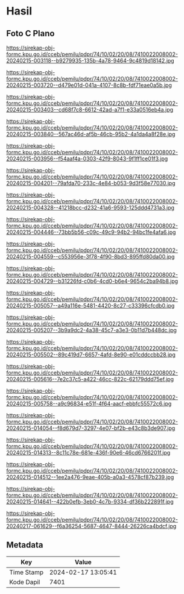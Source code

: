 # Hasil

## Foto C Plano

https://sirekap-obj-formc.kpu.go.id/cceb/pemilu/pdpr/74/10/02/20/08/7410022008002-20240215-003118--b9279935-135b-4a78-9464-9c4819d18142.jpg

https://sirekap-obj-formc.kpu.go.id/cceb/pemilu/pdpr/74/10/02/20/08/7410022008002-20240215-003720--d479e01d-041a-4107-8c8b-fdf71eae0a5b.jpg

https://sirekap-obj-formc.kpu.go.id/cceb/pemilu/pdpr/74/10/02/20/08/7410022008002-20240215-003403--cd68f7c8-6612-42ad-a7f1-e33a0516eb4a.jpg

https://sirekap-obj-formc.kpu.go.id/cceb/pemilu/pdpr/74/10/02/20/08/7410022008002-20240215-003840--567ac46d-af5b-46cb-95b2-4a1da4a8f28e.jpg

https://sirekap-obj-formc.kpu.go.id/cceb/pemilu/pdpr/74/10/02/20/08/7410022008002-20240215-003956--f54aaf4a-0303-42f9-8043-9f1ff1ce01f3.jpg

https://sirekap-obj-formc.kpu.go.id/cceb/pemilu/pdpr/74/10/02/20/08/7410022008002-20240215-004201--79afda70-233c-4e84-b053-9d3f58e77030.jpg

https://sirekap-obj-formc.kpu.go.id/cceb/pemilu/pdpr/74/10/02/20/08/7410022008002-20240215-004328--41218bcc-d232-41a6-9593-125ddd4731a3.jpg

https://sirekap-obj-formc.kpu.go.id/cceb/pemilu/pdpr/74/10/02/20/08/7410022008002-20240215-004446--73bb5b56-c09c-49c9-94b2-94bc1fe4afa6.jpg

https://sirekap-obj-formc.kpu.go.id/cceb/pemilu/pdpr/74/10/02/20/08/7410022008002-20240215-004559--c553956e-3f78-4f90-8bd3-895ffd80da00.jpg

https://sirekap-obj-formc.kpu.go.id/cceb/pemilu/pdpr/74/10/02/20/08/7410022008002-20240215-004729--b31226fd-c0b6-4cd0-b6e4-9654c2ba94b8.jpg

https://sirekap-obj-formc.kpu.go.id/cceb/pemilu/pdpr/74/10/02/20/08/7410022008002-20240215-005057--a49a116e-5481-4420-8c27-c33396cfcdb0.jpg

https://sirekap-obj-formc.kpu.go.id/cceb/pemilu/pdpr/74/10/02/20/08/7410022008002-20240215-005207--3b9a9dc2-4a38-45c7-a3e3-0b11d7b448dc.jpg

https://sirekap-obj-formc.kpu.go.id/cceb/pemilu/pdpr/74/10/02/20/08/7410022008002-20240215-005502--89c419d7-6657-4afd-8e90-e01cddccbb28.jpg

https://sirekap-obj-formc.kpu.go.id/cceb/pemilu/pdpr/74/10/02/20/08/7410022008002-20240215-005616--7e2c37c5-a422-46cc-822c-62179ddd75ef.jpg

https://sirekap-obj-formc.kpu.go.id/cceb/pemilu/pdpr/74/10/02/20/08/7410022008002-20240215-005758--a9c96834-e51f-4f64-aacf-ebbfc55572c6.jpg

https://sirekap-obj-formc.kpu.go.id/cceb/pemilu/pdpr/74/10/02/20/08/7410022008002-20240215-014054--f8d679d7-3297-4e07-bf2b-e43c8b3de907.jpg

https://sirekap-obj-formc.kpu.go.id/cceb/pemilu/pdpr/74/10/02/20/08/7410022008002-20240215-014313--8c11c78e-681e-436f-90e6-46cd6766201f.jpg

https://sirekap-obj-formc.kpu.go.id/cceb/pemilu/pdpr/74/10/02/20/08/7410022008002-20240215-014512--1ee2a476-9eae-405b-a0a3-4578cf87b239.jpg

https://sirekap-obj-formc.kpu.go.id/cceb/pemilu/pdpr/74/10/02/20/08/7410022008002-20240215-014641--422b0efb-3eb0-4c7b-9334-df36b222891f.jpg

https://sirekap-obj-formc.kpu.go.id/cceb/pemilu/pdpr/74/10/02/20/08/7410022008002-20240217-061629--f6a36254-5687-4647-8444-26226ca4bdcf.jpg


## Metadata

| Key        | Value               |
| ---------- | ------------------- |
| Time Stamp | 2024-02-17 13:05:41 |
| Kode Dapil | 7401                |




